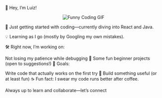 👋 Hey, I’m Luiz!
<p align="center">
  <img src="https://media3.giphy.com/media/v1.Y2lkPTc5MGI3NjExZXhxbnFwMXIwaWg0dGFiMzNxbnl6Njg1NWJoNXhncWlxMDZkNmNmeiZlcD12MV9pbnRlcm5hbF9naWZfYnlfaWQmY3Q9Zw/78XCFBGOlS6keY1Bil/giphy.gif" alt="Funny Coding GIF">
</p>

🚀 Just getting started with coding—currently diving into React and Java.

💡 Learning as I go (mostly by Googling my own mistakes).

🛠️ Right now, I’m working on:

Not losing my patience while debugging 🐛
Some fun beginner projects (open to suggestions!)
🎯 Goals:

Write code that actually works on the first try 🤞
Build something useful (or at least fun)
☕ Fun fact: I swear my code runs better after coffee.

Always up to learn and collaborate—let’s connect
